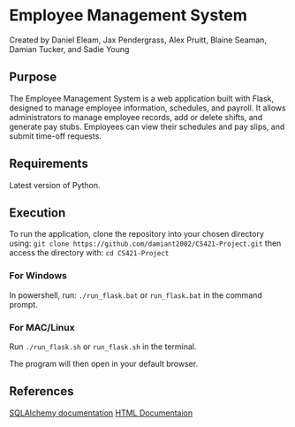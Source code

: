 # Employee Management System
Created by Daniel Eleam, Jax Pendergrass, Alex Pruitt, Blaine Seaman, Damian Tucker, and Sadie Young
## Purpose
The Employee Management System is a web application built with Flask, designed to manage employee information, schedules, and payroll. It allows administrators to manage employee records, add or delete shifts, and generate pay stubs. Employees can view their schedules and pay slips, and submit time-off requests.

## Requirements
Latest version of Python.

## Execution
To run the application, clone the repository into your chosen directory using:
`git clone https://github.com/damiant2002/CS421-Project.git`
then access the directory with:
`cd CS421-Project`

### For Windows
In powershell, run: 
`./run_flask.bat`
or
`run_flask.bat`
in the command prompt.

### For MAC/Linux
Run `./run_flask.sh` or `run_flask.sh` in the terminal.

The program will then open in your default browser.

## References

[SQLAlchemy documentation](https://flask-sqlalchemy.palletsprojects.com/en/3.1.x/quickstart/#check-the-sqlalchemy-documentation)
[HTML Documentaion](https://flask-sqlalchemy.palletsprojects.com/en/3.1.x/quickstart/#check-the-sqlalchemy-documentation)
